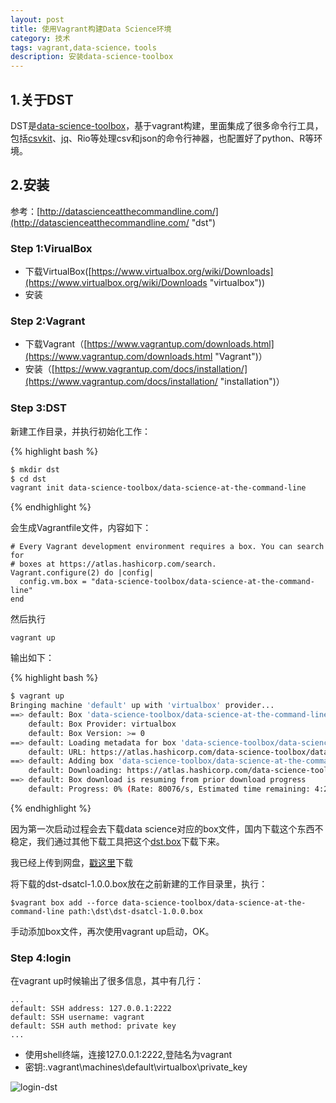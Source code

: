 ```yaml
---
layout: post
title: 使用Vagrant构建Data Science环境
category: 技术
tags: vagrant,data-science，tools
description: 安装data-science-toolbox
---
```

## 1.关于DST
DST是[data-science-toolbox](https://github.com/jeroenjanssens/data-science-at-the-command-line "data-science-at-the-command-line")，基于vagrant构建，里面集成了很多命令行工具，包括[csvkit](http://csvkit.readthedocs.org/en/0.9.1/ "csvkit")、[jq](https://stedolan.github.io/jq/manual/ "jq")、Rio等处理csv和json的命令行神器，也配置好了python、R等环境。


## 2.安装
参考：[http://datascienceatthecommandline.com/](http://datascienceatthecommandline.com/ "dst")

### Step 1:VirualBox
 - 下载VirtualBox([https://www.virtualbox.org/wiki/Downloads](https://www.virtualbox.org/wiki/Downloads "virtualbox")) 
 - 安装


### Step 2:Vagrant

 - 下载Vagrant（[https://www.vagrantup.com/downloads.html](https://www.vagrantup.com/downloads.html "Vagrant")）
 - 安装（[https://www.vagrantup.com/docs/installation/](https://www.vagrantup.com/docs/installation/ "installation")）

### Step 3:DST
新建工作目录，并执行初始化工作：

{% highlight bash %}
```bash
$ mkdir dst
$ cd dst
vagrant init data-science-toolbox/data-science-at-the-command-line
```
{% endhighlight %}

会生成Vagrantfile文件，内容如下：
	
	# Every Vagrant development environment requires a box. You can search for
 	# boxes at https://atlas.hashicorp.com/search.	
	Vagrant.configure(2) do |config|
	  config.vm.box = "data-science-toolbox/data-science-at-the-command-line"
	end

然后执行

	vagrant up

输出如下：

{% highlight bash %}
```bash
$ vagrant up
Bringing machine 'default' up with 'virtualbox' provider...
==> default: Box 'data-science-toolbox/data-science-at-the-command-line' could not be found. Attempting to find and install...
    default: Box Provider: virtualbox
    default: Box Version: >= 0
==> default: Loading metadata for box 'data-science-toolbox/data-science-at-the-command-line'
    default: URL: https://atlas.hashicorp.com/data-science-toolbox/data-science-at-the-command-line
==> default: Adding box 'data-science-toolbox/data-science-at-the-command-line' (v1.0.0) for provider: virtualbox
    default: Downloading: https://atlas.hashicorp.com/data-science-toolbox/boxes/data-science-at-the-command-line/versions/1.0.0/providers/virtualbox.box
==> default: Box download is resuming from prior download progress
    default: Progress: 0% (Rate: 80076/s, Estimated time remaining: 4:27:57)
```
{% endhighlight %}

因为第一次启动过程会去下载data science对应的box文件，国内下载这个东西不稳定，我们通过其他下载工具把这个[dst.box](https://atlas.hashicorp.com/data-science-toolbox/boxes/data-science-at-the-command-line/versions/1.0.0/providers/virtualbox.box "dst")下载下来。

我已经上传到网盘，[戳这里](http://pan.baidu.com/s/1ge3n3LT "dst-1.0.box")下载

将下载的dst-dsatcl-1.0.0.box放在之前新建的工作目录里，执行：

	$vagrant box add --force data-science-toolbox/data-science-at-the-command-line path:\dst\dst-dsatcl-1.0.0.box

手动添加box文件，再次使用vagrant up启动，OK。

### Step 4:login

在vagrant up时候输出了很多信息，其中有几行：
	
	...
	default: SSH address: 127.0.0.1:2222
    default: SSH username: vagrant
    default: SSH auth method: private key
	...

- 使用shell终端，连接127.0.0.1:2222,登陆名为vagrant
- 密钥:.vagrant\machines\default\virtualbox\private_key

![login-dst](http://7xr422.com1.z0.glb.clouddn.com/login-dst.png)











































